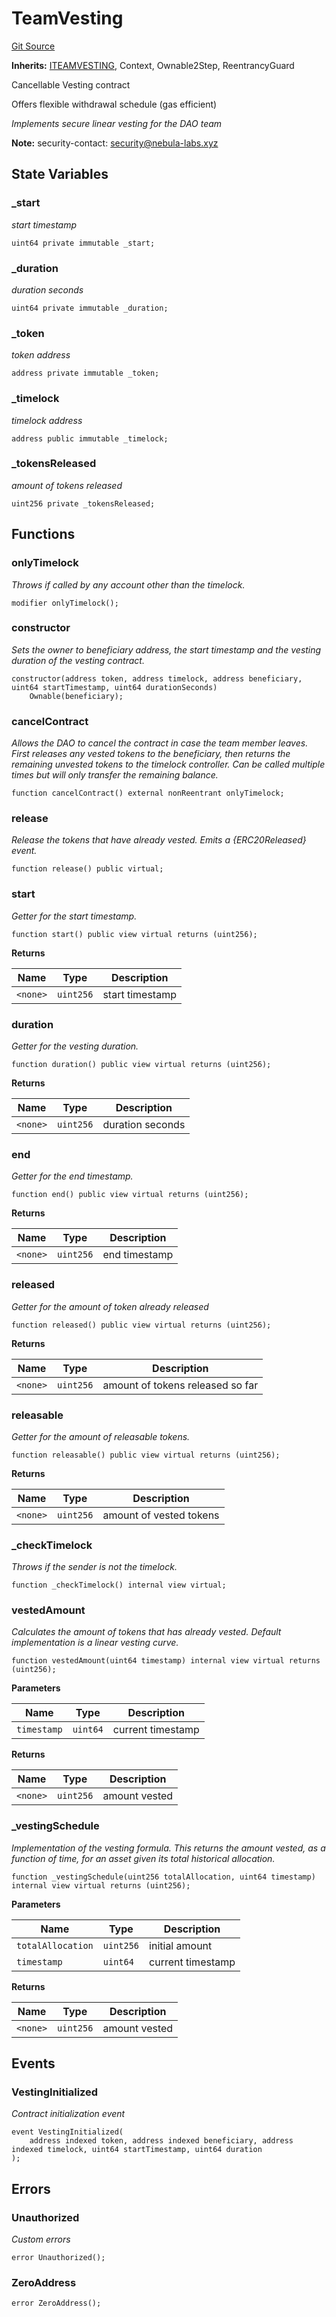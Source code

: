 # TeamVesting
[Git Source](https://github.com/nebula-labs-xyz/lendefi-protocol/blob/921edb5eadadd55e1a3bfce4389f11db33e9cb1a/contracts/ecosystem/TeamVesting.sol)

**Inherits:**
[ITEAMVESTING](/contracts/interfaces/ITeamVesting.sol/interface.ITEAMVESTING.md), Context, Ownable2Step, ReentrancyGuard

Cancellable Vesting contract

Offers flexible withdrawal schedule (gas efficient)

*Implements secure linear vesting for the DAO team*

**Note:**
security-contact: security@nebula-labs.xyz


## State Variables
### _start
*start timestamp*


```solidity
uint64 private immutable _start;
```


### _duration
*duration seconds*


```solidity
uint64 private immutable _duration;
```


### _token
*token address*


```solidity
address private immutable _token;
```


### _timelock
*timelock address*


```solidity
address public immutable _timelock;
```


### _tokensReleased
*amount of tokens released*


```solidity
uint256 private _tokensReleased;
```


## Functions
### onlyTimelock

*Throws if called by any account other than the timelock.*


```solidity
modifier onlyTimelock();
```

### constructor

*Sets the owner to beneficiary address, the start timestamp and the
vesting duration of the vesting contract.*


```solidity
constructor(address token, address timelock, address beneficiary, uint64 startTimestamp, uint64 durationSeconds)
    Ownable(beneficiary);
```

### cancelContract

*Allows the DAO to cancel the contract in case the team member leaves.
First releases any vested tokens to the beneficiary, then returns
the remaining unvested tokens to the timelock controller.
Can be called multiple times but will only transfer the remaining balance.*


```solidity
function cancelContract() external nonReentrant onlyTimelock;
```

### release

*Release the tokens that have already vested.
Emits a {ERC20Released} event.*


```solidity
function release() public virtual;
```

### start

*Getter for the start timestamp.*


```solidity
function start() public view virtual returns (uint256);
```
**Returns**

|Name|Type|Description|
|----|----|-----------|
|`<none>`|`uint256`|start timestamp|


### duration

*Getter for the vesting duration.*


```solidity
function duration() public view virtual returns (uint256);
```
**Returns**

|Name|Type|Description|
|----|----|-----------|
|`<none>`|`uint256`|duration seconds|


### end

*Getter for the end timestamp.*


```solidity
function end() public view virtual returns (uint256);
```
**Returns**

|Name|Type|Description|
|----|----|-----------|
|`<none>`|`uint256`|end timestamp|


### released

*Getter for the amount of token already released*


```solidity
function released() public view virtual returns (uint256);
```
**Returns**

|Name|Type|Description|
|----|----|-----------|
|`<none>`|`uint256`|amount of tokens released so far|


### releasable

*Getter for the amount of releasable tokens.*


```solidity
function releasable() public view virtual returns (uint256);
```
**Returns**

|Name|Type|Description|
|----|----|-----------|
|`<none>`|`uint256`|amount of vested tokens|


### _checkTimelock

*Throws if the sender is not the timelock.*


```solidity
function _checkTimelock() internal view virtual;
```

### vestedAmount

*Calculates the amount of tokens that has already vested. Default implementation is a linear vesting curve.*


```solidity
function vestedAmount(uint64 timestamp) internal view virtual returns (uint256);
```
**Parameters**

|Name|Type|Description|
|----|----|-----------|
|`timestamp`|`uint64`|current timestamp|

**Returns**

|Name|Type|Description|
|----|----|-----------|
|`<none>`|`uint256`|amount vested|


### _vestingSchedule

*Implementation of the vesting formula. This returns the amount vested, as a function of time, for
an asset given its total historical allocation.*


```solidity
function _vestingSchedule(uint256 totalAllocation, uint64 timestamp) internal view virtual returns (uint256);
```
**Parameters**

|Name|Type|Description|
|----|----|-----------|
|`totalAllocation`|`uint256`|initial amount|
|`timestamp`|`uint64`|current timestamp|

**Returns**

|Name|Type|Description|
|----|----|-----------|
|`<none>`|`uint256`|amount vested|


## Events
### VestingInitialized
*Contract initialization event*


```solidity
event VestingInitialized(
    address indexed token, address indexed beneficiary, address indexed timelock, uint64 startTimestamp, uint64 duration
);
```

## Errors
### Unauthorized
*Custom errors*


```solidity
error Unauthorized();
```

### ZeroAddress

```solidity
error ZeroAddress();
```


